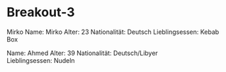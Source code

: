 # Breakout-3

Mirko
Name: Mirko
Alter: 23
Nationalität: Deutsch
Lieblingsessen: Kebab Box

Name: Ahmed 
Alter: 39
Nationalität: Deutsch/Libyer   
Lieblingsessen: Nudeln